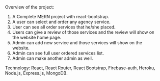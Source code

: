 Overview of the project:

1. A Complete MERN project with react-bootstrap.  
2. A user can select and order any agency service.
3. User can see all order services that he/she placed.
4.	Users can give a review of those services and the review will show on the website home page.
5. Admin can add new service and those services will show on the website.
6. Admin can see full user ordered services list.
7. Admin can make another admin as well.

Technology: React, React Router, React Bootstrap, Firebase-auth, Heroku,  Node.js, Express.js, MongoDB.
